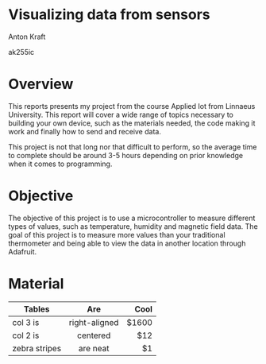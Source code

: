 # Visualizing data from sensors


Anton Kraft

ak255ic

# Overview

This reports presents my project from the course Applied Iot from Linnaeus University. This report will cover a wide range of topics necessary to building your own device, such as the materials needed, the code making it work and finally how to send and receive data.

This project is not that long nor that difficult to perform, so the average time to complete should be around 3-5 hours depending on prior knowledge when it comes to programming.

# Objective

The objective of this project is to use a microcontroller to measure different types of values, such as temperature, humidity and magnetic field data. The goal of this project is to measure more values than your traditional thermometer and being able to view the data in another location through Adafruit.

# Material

| Tables        | Are           | Cool  |
| ------------- |:-------------:| -----:|
| col 3 is      | right-aligned | $1600 |
| col 2 is      | centered      |   $12 |
| zebra stripes | are neat      |    $1 |
